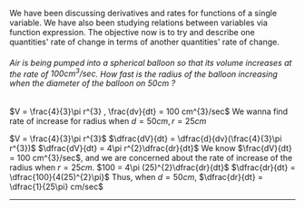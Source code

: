 We have been discussing derivatives and rates for functions of a single variable.
We have also been studying relations between variables via function expression.
The objective now is to try and describe one quantities' rate of change in terms of another quantities' rate of change.

###### Air is being pumped into a spherical balloon so that its volume increases at the rate of $100 cm^{3}/sec$. How fast is the radius of the balloon increasing when the diameter of the balloon on $50 cm$ ?
$V = \frac{4}{3}\pi r^{3} , \frac{dv}{dt} = 100 cm^{3}/sec$
We wanna find rate of increase for radius when $d = 50 cm , r = 25 cm$

$V = \frac{4}{3}\pi r^{3}$
$\dfrac{dV}{dt} = \dfrac{d}{dv}(\frac{4}{3}\pi r^{3})$
$\dfrac{dV}{dt} = 4\pi r^{2}\dfrac{dr}{dt}$
We know $\frac{dV}{dt} = 100 cm^{3}/sec$, and we are concerned about the rate of increase of the radius when $r = 25 cm$.
$100 = 4\pi (25)^{2}\dfrac{dr}{dt}$
$\dfrac{dr}{dt} = \dfrac{100}{4(25)^{2}\pi}$
Thus, when $d = 50 cm$, $\dfrac{dr}{dt} = \dfrac{1}{25\pi} cm/sec$

**********